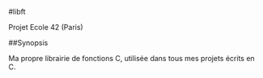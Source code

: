 #libft
  
Projet Ecole 42 (Paris)
  
##Synopsis
  
Ma propre librairie de fonctions C, utilisée dans tous mes projets écrits en C.
